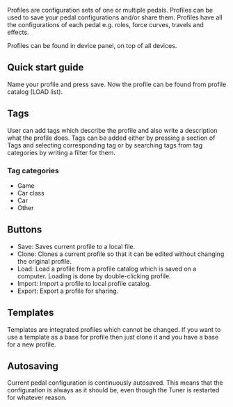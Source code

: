     
Profiles are configuration sets of one or multiple pedals. Profiles can be used to save your pedal configurations and/or share them. Profiles have all the configurations of each pedal e.g. roles, force curves, travels and effects.

Profiles can be found in device panel, on top of all devices.


## Quick start guide

Name your profile and press save. Now the profile can be found from profile catalog (LOAD list). 

## Tags

User can add tags which describe the profile and also write a description what the profile does. Tags can be added either by pressing a section of Tags and selecting corresponding tag or by searching tags from tag categories by writing a filter for them.

### Tag categories

- Game
- Car class
- Car
- Other

## Buttons

- Save: Saves current profile to a local file.
- Clone: Clones a current profile so that it can be edited without changing the original profile.
- Load: Load a profile from a profile catalog which is saved on a computer. Loading is done by double-clicking profile.
- Import: Import a profile to local profile catalog.
- Export: Export a profile for sharing.

## Templates

Templates are integrated profiles which cannot be changed. If you want to use a template as a base for profile then just clone it and you have a base for a new profile.


## Autosaving

Current pedal configuration is continuously autosaved. This means that the configuration is always as it should be, even though the Tuner is restarted for whatever reason.